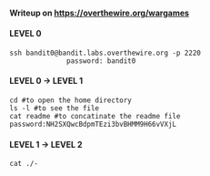 #### Writeup on https://overthewire.org/wargames
#### LEVEL 0
````
ssh bandit0@bandit.labs.overthewire.org -p 2220
              password: bandit0
````
#### LEVEL 0 -> LEVEL 1
````
cd #to open the home directory
ls -l #to see the file
cat readme #to concatinate the readme file
password:NH2SXQwcBdpmTEzi3bvBHMM9H66vVXjL
````
#### LEVEL 1 -> LEVEL 2
````
cat ./-
````

